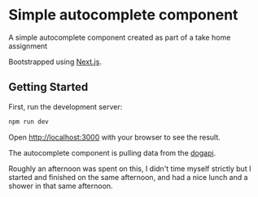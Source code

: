 # Simple autocomplete component

A simple autocomplete component created as part of a take home assignment

Bootstrapped using [Next.js](https://nextjs.org/).

## Getting Started

First, run the development server:

```bash
npm run dev
```

Open [http://localhost:3000](http://localhost:3000) with your browser to see the result.

The autocomplete component is pulling data from the [dogapi](https://dogapi.dog/docs/api-v2).

Roughly an afternoon was spent on this, I didn't time myself strictly but I started and finished on the same afternoon, and had a nice lunch and a shower in that same afternoon.
